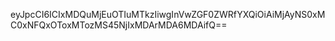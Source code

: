 eyJpcCI6ICIxMDQuMjEuOTIuMTkzIiwgInVwZGF0ZWRfYXQiOiAiMjAyNS0xMC0xNFQxOToxMTozMS45NjIxMDArMDA6MDAifQ==